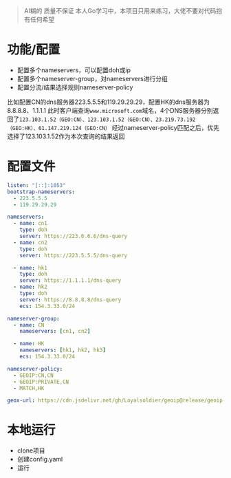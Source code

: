 > AI糊的 质量不保证
> 本人Go学习中，本项目只用来练习，大佬不要对代码抱有任何希望

# 功能/配置
- 配置多个nameservers，可以配置doh或ip
- 配置多个nameserver-group，对nameservers进行分组
- 配置分流/结果选择规则nameserver-policy

比如配置CN的dns服务器223.5.5.5和119.29.29.29，配置HK的dns服务器为8.8.8.8、1.1.1.1
此时客户端查询`www.microsoft.com`域名，4个DNS服务器分别返回了`123.103.1.52（GEO:CN）、123.103.1.52（GEO:CN）、23.219.73.192（GEO:HK）、61.147.219.124（GEO:CN）`
经过nameserver-policy匹配之后，优先选择了123.103.1.52作为本次查询的结果返回


# 配置文件

```yaml
listen: "[::]:1053"
bootstrap-nameservers: 
  - 223.5.5.5
  - 119.29.29.29

nameservers:
  - name: cn1
    type: doh
    server: https://223.6.6.6/dns-query
  - name: cn2
    type: doh
    server: https://223.5.5.5/dns-query

  - name: hk1
    type: doh
    server: https://1.1.1.1/dns-query
  - name: hk2
    type: doh
    server: https://8.8.8.8/dns-query
    ecs: 154.3.33.0/24

nameserver-group:
  - name: CN
    nameservers: [cn1, cn2]

  - name: HK
    nameservers: [hk1, hk2, hk3]
    ecs: 154.3.33.0/24

nameserver-policy:
  - GEOIP:CN,CN
  - GEOIP:PRIVATE,CN
  - MATCH,HK

geox-url: https://cdn.jsdelivr.net/gh/Loyalsoldier/geoip@release/geoip-only-cn-private.dat
```

# 本地运行

- clone项目
- 创建config.yaml
- 运行
